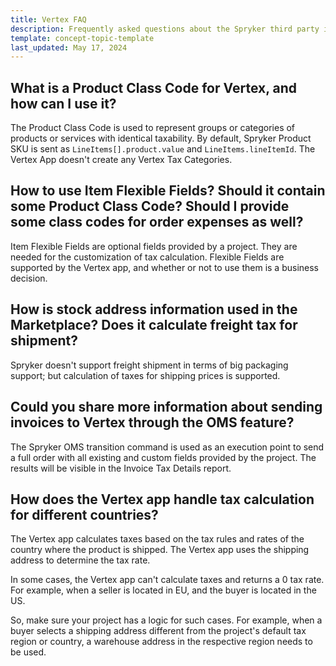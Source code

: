 ```yaml
---
title: Vertex FAQ
description: Frequently asked questions about the Spryker third party integration, Vertex. 
template: concept-topic-template
last_updated: May 17, 2024
---
```


<!-- vale NoQuestionInHeadings = off -->

## What is a Product Class Code for Vertex, and how can I use it?

The Product Class Code is used to represent groups or categories of products or services with identical taxability. By default, Spryker Product SKU is sent as `LineItems[].product.value` and `LineItems.lineItemId`. The Vertex App doesn't create any Vertex Tax Categories.


## How to use Item Flexible Fields? Should it contain some Product Class Code? Should I provide some class codes for order expenses as well?

​Item Flexible Fields are optional fields provided by a project. They are needed for the customization of tax calculation. Flexible Fields are supported by the Vertex app, and whether or not to use them is a business decision.


## How is stock address information used in the Marketplace? Does it calculate freight tax for shipment?

Spryker doesn't support freight shipment in terms of big packaging support; but calculation of taxes for shipping prices is supported.


## Could you share more information about sending invoices to Vertex through the OMS feature?

The Spryker OMS transition command is used as an execution point to send a full order with all existing and custom fields provided by the project. The results will be visible in the Invoice Tax Details report.


## How does the Vertex app handle tax calculation for different countries?

The Vertex app calculates taxes based on the tax rules and rates of the country where the product is shipped. The Vertex app uses the shipping address to determine the tax rate.

In some cases, the Vertex app can't calculate taxes and returns a 0 tax rate. For example, when a seller is located in EU, and the buyer is located in the US.

So, make sure your project has a logic for such cases. For example, when a buyer selects a shipping address different from the project's default tax region or country, a warehouse address in the respective region needs to be used.  


<!-- vale NoQuestionInHeadings = on -->